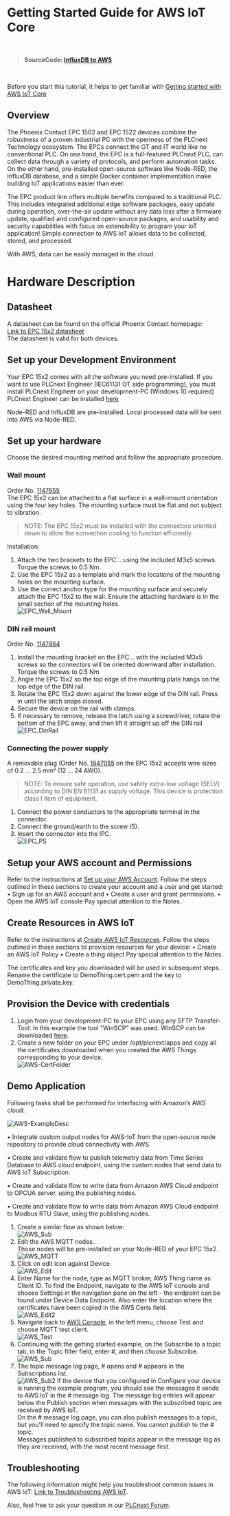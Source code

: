 # Getting Started Guide for AWS IoT Core
<br>

>**SourceCode: [InfluxDB to AWS](/FW_2021_ARCHIVE/SourceCode/Quickstart_Flows/QuickGuideFlows/InfluxDB_to_AWS.json)** <br>

<br>

Before you start this tutorial, it helps to get familiar with 
[Getting started with AWS IoT Core](https://docs.aws.amazon.com/iot/latest/developerguide/iot-gs.html) 

## Overview
The Phoenix Contact EPC 1502 and EPC 1522 devices combine the robustness of a proven industrial PC with the openness of the PLCnext Technology ecosystem. The EPCs connect the OT and IT world like no conventional PLC. On one hand, the EPC is a full-featured PLCnext PLC, can collect data through a variety of protocols, and perform automation tasks. On the other hand, pre-installed open-source software like Node-RED, the InfluxDB database, and a simple Docker container implementation make building IoT applications easier than ever. 

The EPC product line offers multiple benefits compared to a traditional PLC. This includes integrated additional edge software packages, easy update during operation, over-the-air update without any data loss after a firmware update, qualified and configured open-source packages, and usability and security capabilities with focus on extensibility to program your IoT application! Simple connection to AWS IoT allows data to be collected, stored, and processed.

With AWS, data can be easily managed in the cloud.

# Hardware Description

## Datasheet
A datasheet can be found on the official Phoenix Contact homepage: <br>
[Link to EPC 15x2 datasheet](https://www.phoenixcontact.com/online/portal/de/pxc/product_detail_page/!ut/p/z1/5VddU6MwFP0r-tDHNAnffSyUarUq1VoLL0wIocsuECyxVX-9ie2OY0fb2XH6sjAZSODec3PuzWHmwgjOYVSRVb4gIucVKeQ6jKx46k59P9AsfDMxXTQamJ4_Nm5794EGZzCCUcMKRgVLPSLYgi9fYNgfj9UHQRIYmmpWU_oHhgHQMMAGQFi9K_JkSZR1ylL2bpSnMMTYMQ1sqTXPAs-73HUTuSgYDF3-DALvBJz48o5NpMnpX9-HvdtWMPtZbfzRN1cfHfIPpb8dO9qld35m4CuEAxNNXC-YzKY3Xv8awTtFJK8aQSrKFOsv8_GRviWTZiu23BjWS54-UTFgguRFMxKsHH1O3LcF2c1wnWYll8E2sLzJVd0_BZHrKXsW23dfVFFCFKRaPJGFgjnAXGstc9xa5npbmQ9bq_Nha3U-bK3Oh63V-ay1Op-1Vuez9p72tv7hJshoLXNLMg9dGD4ISx-t4YVMQlJ217Tsom79TLvboHH6Ti2uFajsHfPfj49RH0aUV0JtZq4y1EFrlnRQSfKqg7aOTQcVeSPeHeU8GHuVtI8Fo78qXvDFS0x5WfOKVaKJP3h0UGbbGWIJAhqxETAQ1YFj2T1gp5lmmIhpVprIdi7a27FtErK_47tLWTzw42DuDfwDCpna8GGVszW8r_iylF303aYGqoamlemIIh0gkhFgJBYFiZVpQM9sRrCDk57mwHN0IIJu_DDCAXjrqPAXx4V3j5sc1zwq_O1Pd3-x96hPjJ_osi7oHl3W_6rLuiwdfTvA_fx1ypLXz8NB-ofJZsTX1-ZqZ_wHnvGV6I3AmZc4V75uLsp459H0T0_fALRgvXA!/) <br>
The datasheet is valid for both devices.

## Set up your Development Environment

Your EPC 15x2 comes with all the software you need pre-installed.
If you want to use PLCnext Engineer (IEC61131 OT side programming), you must install PLCnext Engineer on your development-PC (Windows 10 required)
PLCnext Engineer can be installed [here](https://www.phoenixcontact.com/online/portal/de/pxc/product_detail_page/!ut/p/z1/5VfLbuIwFP2VdsHS2HmHJYTQ0lIaSkpJNpFjmygzeTVxoe3Xj10YVaAWNKrYTCIr8ePec32ufSJdGMIlDAu8ThPM07LAmRgHoRn5A991PdVU7mfGAI2HhuNO9Ifeo6fCBQxh2LCMEc6ogzlLyvoNBv3JRC5wHMPAkL2KkN8w8IDSA8gASJFzWRrXWFpTRtmHUUphoCDdRMiW43LlOc7toRtPecZgMC9XfINrdgEuvIkzdZf-hTu9Gk9d90FM_UV5OkpAAh7nt_VH3zx9dMo_EP5WZKu3zvWVrtwhxTPQbOB4s4V_7_SnCM4lpbRoOC4Ik_y_zMxnImsmzNas3hpWdUlfCB8yjtOsGXOWj_dT-O3RHOa6oqu8FMG2sGWTyhuwF0SMffbKd3NfnKeAyHCRvOBEwpxgrraWudJa5lpbmY9aq_NRa3U-aq3OR63V-aK1Ol-0VueL9t72tv7hZkhvLXNTMA8cGDxxUxtv4I1IQpx3NyTvom71Srq7oBH9oBZVElRUkemv5-ewD0NSFlxuZikz1EEbFndQjtOig3aOTQdlacM_HEVflHaRWElqnOdpkUSfO-8gYjDVxnoMVNO0gG6QGGDFouLVM1eYyCVdFHDh0Rptm4LjNd6csmjoRt7SGbonNOFb8Gmdsg18LMo6FxX0fJt1eWpYs6mt9AhQbVUDukUtgNUeBVS1bIXoNrMYhdfoRARN_2GEE_DmWeFvzgs_OG9yBsZZ4R9-uvubo1d9pv9EiVVG9pRY_asSqzy3tV0Dj8t3n8Xv-81G2qfJtkXTqbE-aP-BZ3THe2Nw5cT2nasZSR4dfJr-5eUfJWrRYA!!/)

Node-RED and InfluxDB are pre-installed.
Local processed data will be sent into AWS via Node-RED.

## Set up your hardware
Choose the desired mounting method and follow the appropriate 
procedure.

### Wall mount
Order No. [1147655](https://www.phoenixcontact.com/product/1147655) <br>
The EPC 15x2 can be attached to a flat surface in a wall-mount orientation using the four key holes. The mounting surface must be flat and 
not subject to vibration.
>NOTE:
The EPC 15x2 must be installed with the connectors oriented 
down to allow the convection cooling to function efficiently <br>

 Installation:
 1.  Attach the two brackets to the EPC... using the included M3x5 
screws. Torque the screws to 0.5 Nm.
2.  Use the EPC 15x2 as a template and mark the locations of the 
mounting holes on the mounting surface.
3. Use the correct anchor type for the mounting surface and securely attach the EPC 15x2 to the wall. Ensure the attaching hardware is in the small section of the mounting holes. <br>
![EPC_Wall_Mount](/FW_2021_ARCHIVE/images/EPC_WallMount.JPG)

### DIN rail mount
Order No. [1147464](https://www.phoenixcontact.com/product/1147464) <br>
1. Install the mounting bracket on the EPC... with the included 
M3x5 screws so the connectors will be oriented downward after 
installation. Torque the screws to 0.5 Nm
2. Angle the EPC 15x2 so the top edge of the mounting plate hangs on 
the top edge of the DIN rail.
3. Rotate the EPC 15x2 down against the lower edge of the DIN rail. 
Press in until the latch snaps closed.
4. Secure the device on the rail with clamps.
5. If necessary to remove, release the latch using a screwdriver, rotate the bottom of the EPC away, and then lift it straight up off 
the DIN rail <br>
![EPC_DinRail](/FW_2021_ARCHIVE/images/EPC_DinRail.JPG)

### Connecting the power supply
A removable plug (Order No. [1847055](https://www.phoenixcontact.com/product/1847055) on the EPC 15x2 accepts 
wire sizes of 0.2 ... 2.5 mm² (12 ... 24 AWG).
> NOTE:
To ensure safe operation, use safety extra-low voltage 
(SELV) according to DIN EN 61131 as supply voltage.
This device is protection class I item of equipment.

1. Connect the power conductors to the appropriate terminal in the 
connector.
2. Connect the ground/earth to the screw (5).
3. Insert the connector into the IPC. <br>
![EPC_PS](/FW_2021_ARCHIVE/images/EPC_PowerSupply.JPG)



## Setup your AWS account and Permissions
Refer to the instructions at [Set up your AWS Account](https://docs.aws.amazon.com/iot/latest/developerguide/setting-up.html).  Follow the steps outlined in these sections to create your account and a user and get started:
•	Sign up for an AWS account and 
•	Create a user and grant permissions. 
•	Open the AWS IoT console
Pay special attention to the Notes.

## Create Resources in AWS IoT
Refer to the instructions at [Create AWS IoT Resources](https://docs.aws.amazon.com/iot/latest/developerguide/create-iot-resources.html).  Follow the steps outlined in these sections to provision resources for your device:
•	Create an AWS IoT Policy
•	Create a thing object 
Pay special attention to the Notes.

The certificates and key you downloaded will be used in subsequent steps.  Rename the certificate to DemoThing.cert.pem and the key to DemoThing.private.key.

## Provision the Device with credentials
1. Login from your development-PC to your EPC using any SFTP Transfer-Tool. In this example the tool "WinSCP" was used. WinSCP can be downloaded [here](https://winscp.net/eng/index.php).
2. Create a new folder on your EPC under /opt/plcnext/apps and copy all the certificates downloaded when you created the AWS Things corresponding to your device. <br>
![AWS-CertFolder](/FW_2021_ARCHIVE/images/10_AWS_CertFolder.JPG) <br>



## Demo Application


Following tasks shall be performed for interfacing with Amazon’s AWS cloud:

![AWS-ExampleDesc](/FW_2021_ARCHIVE/images/AWS_ExampleDesc.JPG)

•	Integrate custom output nodes for AWS-IoT from the open-source node repository to provide cloud connectivity with AWS.

•	Create and validate flow to publish telemetry data from Time Series Database to AWS cloud endpoint, using the custom nodes that send data to AWS IoT Subscription.

•	Create and validate flow to write data from Amazon AWS Cloud endpoint to OPCUA server, using the publishing nodes.

•	Create and validate flow to write data from Amazon AWS Cloud endpoint to Modbus RTU Slave, using the publishing nodes.

1. Create a similar flow as shown below: <br>
![AWS_Sub](/FW_2021_ARCHIVE/images/AWS_Subsc.JPG)
2. Edit the AWS MQTT nodes. <br>
Those nodes will be pre-installed on your Node-RED of your EPC 15x2. <br>
![AWS_MQTT](/FW_2021_ARCHIVE/images/AWS_MQTT.JPG)
3. Click on edit icon against Device. <br>
![AWS_Edit](/FW_2021_ARCHIVE/images/AWS_Edit.JPG)
4. Enter Name for the node, type as MQTT broker, AWS Thing name as Client ID.  To find the Endpoint, navigate to the AWS IoT console and choose Settings in the navigation pane on the left - the endpoint can be found under Device Data Endpoint. Also enter the location where the certificates have been copied in the AWS Certs field. <br>
![AWS_Edit2](/FW_2021_ARCHIVE/images/AWS_Edit2.JPG)
5. Navigate back to [AWS Console](https://console.aws.amazon.com/iot/home), in the left menu, choose Test and choose MQTT test client. <br>
![AWS_Test](/FW_2021_ARCHIVE/images/AWS_Test.JPG)
6. Continuing with the getting started example, on the Subscribe to a topic tab, in the Topic filter field, enter #, and then choose Subscribe.  <br>
![AWS_Sub](/FW_2021_ARCHIVE/images/AWS_Sub.JPG)
7. The topic message log page, # opens and # appears in the Subscriptions list. <br>
![AWS_Sub2](/FW_2021_ARCHIVE/images/AWS_Sub2.JPG)
If the device that you configured in Configure your device is running the example program, you should see the messages it sends to AWS IoT in the # message log. The message log entries will appear below the Publish section when messages with the subscribed topic are received by AWS IoT. <br>
On the # message log page, you can also publish messages to a topic, but you'll need to specify the topic name. You cannot publish to the # topic. <br>
Messages published to subscribed topics appear in the message log as they are received, with the most recent message first.



## Troubleshooting
The following information might help you troubleshoot common issues in AWS IoT:
[Link to Troubleshooting AWS IoT](https://docs.aws.amazon.com/iot/latest/developerguide/iot_troubleshooting.html).

Also, feel free to ask your question in our [PLCnext Forum](https://www.plcnext-community.net/en/discussions-2-offcanvas/forums.html).